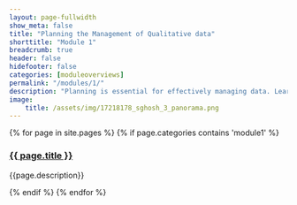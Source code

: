 ```yaml
---
layout: page-fullwidth
show_meta: false
title: "Planning the Management of Qualitative data"
shorttitle: "Module 1"
breadcrumb: true
header: false
hidefooter: false
categories: [moduleoverviews]
permalink: "/modules/1/"
description: "Planning is essential for effectively managing data. Learn about key elements of planning, including writing a data management plan (DMP)."
image:
    title: /assets/img/17218178_sghosh_3_panorama.png
---
```

<div class="item">
  {% for page in site.pages %}
    {% if page.categories contains 'module1' %}
      <h3><a href="{{ site.url }}{{ site.baseurl }}{{ page.url }}">{{ page.title }}</a></h3>
      <p>{{page.description}}</p>  
    {% endif %}
  {% endfor %}
</div>
